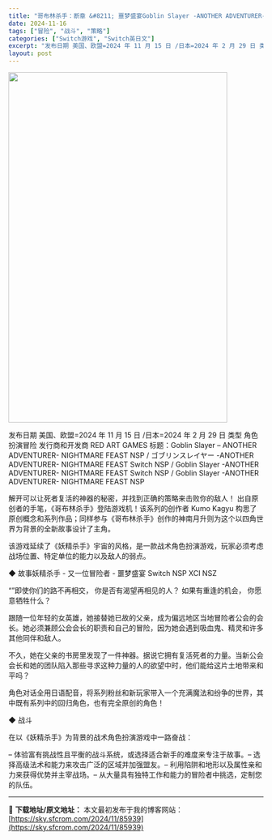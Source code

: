 ```yaml
---
title: "哥布林杀手：断章 &#8211; 噩梦盛宴Goblin Slayer -ANOTHER ADVENTURER- NIGHTMARE FEAST Switch NSP XCI (JP=v1.0.5 US,EU=v1.0.0)英日文"
date: 2024-11-16
tags: ["冒险", "战斗", "策略"]
categories: ["Switch游戏", "Switch英日文"]
excerpt: "发布日期 美国、欧盟=2024 年 11 月 15 日 /日本=2024 年 2 月 29 日 类型 角色扮演冒险 发行商和开发商 RED ART GAMES 标题：Goblin Slayer – ANOTHER ADVENTURER- NIGHTMARE FEAST NSP / ゴブリンスレイヤー&hellip;"
layout: post
---
```


<img class="aligncenter size-full wp-image-85940" src="https://sky.sfcrom.com/wp-content/uploads/2024/11/202411160944216.webp" alt="" width="432" height="692" />

发布日期 美国、欧盟=2024 年 11 月 15 日 /日本=2024 年 2 月 29 日
类型 角色扮演冒险
发行商和开发商 RED ART GAMES
标题：Goblin Slayer – ANOTHER ADVENTURER- NIGHTMARE FEAST NSP / ゴブリンスレイヤー -ANOTHER ADVENTURER- NIGHTMARE FEAST Switch NSP / Goblin Slayer -ANOTHER ADVENTURER- NIGHTMARE FEAST Switch NSP / Goblin Slayer -ANOTHER ADVENTURER- NIGHTMARE FEAST NSP

解开可以让死者复活的神器的秘密，并找到正确的策略来击败你的敌人！
出自原创者的手笔，《哥布林杀手》登陆游戏机！该系列的创作者 Kumo Kagyu 构思了原创概念和系列作品；同样参与《哥布林杀手》创作的神南月升则为这个以四角世界为背景的全新故事设计了主角。

该游戏延续了《妖精杀手》宇宙的风格，是一款战术角色扮演游戏，玩家必须考虑战场位置、特定单位的能力以及敌人的弱点。

◆ 故事妖精杀手 - 又一位冒险者 - 噩梦盛宴 Switch NSP XCI NSZ

“”即使你们的路不再相交，
你是否有渴望再相见的人？
如果有重逢的机会，
你愿意牺牲什么？

跟随一位年轻的女英雄，她接替她已故的父亲，成为偏远地区当地冒险者公会的会长。她必须兼顾公会会长的职责和自己的冒险，因为她会遇到吸血鬼、精灵和许多其他同伴和敌人。

不久，她在父亲的书房里发现了一件神器。据说它拥有复活死者的力量。当新公会会长和她的团队陷入那些寻求这种力量的人的欲望中时，他们能给这片土地带来和平吗？

角色对话全用日语配音，将系列粉丝和新玩家带入一个充满魔法和纷争的世界，其中既有系列中的回归角色，也有完全原创的角色！

◆ 战斗

在以《妖精杀手》为背景的战术角色扮演游戏中一路奋战：

– 体验富有挑战性且平衡的战斗系统，或选择适合新手的难度来专注于故事。–
选择高级法术和能力来攻击广泛的区域并加强盟友。–
利用陷阱和地形以及属性亲和力来获得优势并主宰战场。–
从大量具有独特工作和能力的冒险者中挑选，定制您的队伍。

---
📖 **下载地址/原文地址：** 本文最初发布于我的博客网站：[https://sky.sfcrom.com/2024/11/85939](https://sky.sfcrom.com/2024/11/85939)
